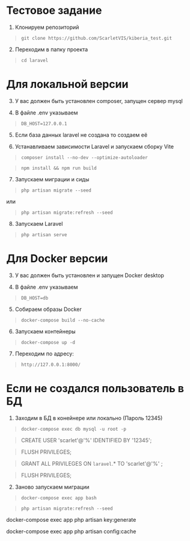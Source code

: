 # Тестовое задание #


1. Клонируем репозиторий
> `git clone https://github.com/ScarletVIS/kiberia_test.git`

2. Переходим в папку проекта
> `cd laravel`


# Для локальной версии #

3. У вас должен быть установлен composer, запущен сервер mysql

4. В файле .env указываем
> `DB_HOST=127.0.0.1`

5. Если база данных laravel не создана то создаем её

6. Устанавливаем зависимости Laravel и запускаем сборку Vite
> `composer install --no-dev --optimize-autoloader`

> `npm install && npm run build`

7. Запускаем миграции и сиды
> `php artisan migrate --seed`

или

> `php artisan migrate:refresh --seed`

8. Запускаем Laravel
> `php artisan serve`


# Для Docker версии #

3. У вас должен быть установлен и запущен Docker desktop

4. В файле .env указываем
> `DB_HOST=db`

5. Собираем образы Docker
> `docker-compose build --no-cache`

6. Запускаем контейнеры
> `docker-compose up -d`

7. Переходим по адресу:
> `http://127.0.0.1:8000/`

# Если не создался пользователь в БД #

1. Заходим в БД в конейнере или локально (Пароль 12345)
> `docker-compose exec db mysql -u root -p`

> CREATE USER 'scarlet'@'%' IDENTIFIED BY '12345';

> FLUSH PRIVILEGES;

> GRANT ALL PRIVILEGES ON `laravel`.* TO 'scarlet'@'%' ;

> FLUSH PRIVILEGES;

2. Заново запускаем миграции
> `docker-compose exec app bash`

> `php artisan migrate:refresh --seed`

docker-compose exec app php artisan key:generate

docker-compose exec app php artisan config:cache